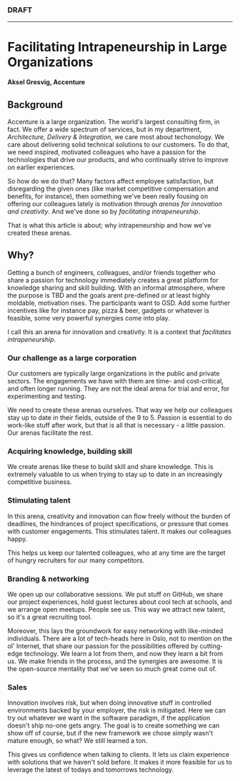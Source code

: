 ### DRAFT 

---

# Facilitating Intrapeneurship in Large Organizations
**Aksel Gresvig, Accenture**

## Background
Accenture is a large organization. The world's largest consulting firm, in fact. We offer a wide spectrum of services, but in my department, *Architecture, Delivery & Integration*, we care most about techonology. We care about delivering solid technical solutions to our customers. To do that, we need inspired, motivated colleagues who have a passion for the technologies that drive our products, and who continually strive to improve on earlier experiences.

So how do we do that? Many factors affect employee satisfaction, but disregarding the given ones (like market competitive compensation and benefits, for instance), then something we've been really fousing on offering our colleagues lately is motivation through *arenas for innovation and creativity*. And we've done so by *facilitating intrapeneurship*.

That is what this article is about; why intrapeneurship and how we've created these arenas.


## Why?
Getting a bunch of engineers, colleagues, and/or friends together who share a passion for technology immediately creates a great platform for knowledge sharing and skill building. With an informal atmosphere, where the purpose is TBD and the goals arent pre-defined or at least highly moldable, motivation rises. The participants want to GSD. Add some further incentives like for instance pay, pizza & beer, gadgets or whatever is feasible, some very powerful synergies come into play. 

I call this an arena for innovation and creativity. It is a context that *facilitates intrapeneurship*.

### Our challenge as a large corporation
Our customers are typically large organizations in the public and private sectors. The engagements we have with them are time- and cost-critical, and often longer running. They are not the ideal arena for trial and error, for experimenting and testing. 

We need to create these arenas ourselves. That way we help our colleagues stay up to date in their fields, outside of the 9 to 5. Passion is essential to do work-like stuff after work, but that is all that is necessary - a little passion. Our arenas facilitate the rest.

### Acquiring knowledge, building skill
We create arenas like these to build skill and share knowledge. This is extremely valuable to us when trying to stay up to date in an increasingly competitive business.

### Stimulating talent
In this arena, creativity and innovation can flow freely without the burden of deadlines, the hindrances of project specifications, or pressure that comes with customer engagements. This stimulates talent. It makes our colleagues happy.

This helps us keep our talented colleagues, who at any time are the target of hungry recruiters for our many competitors.

### Branding & networking
We open up our collaborative sessions. We put stuff on GitHub, we share our project experiences, hold guest lectures about cool tech at schools, and we arrange open meetups. People see us. This way we attract new talent, so it's a great recruiting tool.

Moreover, this lays the groundwork for easy networking with like-minded individuals. There are a lot of tech-heads here in Oslo, not to mention on the ol' Internet, that share our passion for the possibilities offered by cutting-edge technology. We learn a lot from them, and now they learn a bit from us. We make friends in the process, and the synergies are awesome. It is the open-source mentality that we've seen so much great come out of.

### Sales
Innovation involves risk, but when doing innovative stuff in controlled environments backed by your employer, the risk is mitigated. Here we can try out whatever we want in the software paradigm, if the application doesn't ship no-one gets angry. The goal is to create something we can show off of course, but if the new framework we chose simply wasn't mature enough, so what? We still learned a ton.

This gives us confidence when talking to clients. It lets us claim experience with solutions that we haven't sold before. It makes it more feasible for us to leverage the latest of todays and tomorrows technology.